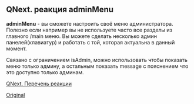 ## QNext. реакция adminMenu

**adminMenu** - вы сможете настроить своё меню администратора. Полезно если например вы не используете часто все разделы из главного /main меню. Вы можете сделать несколько админ панелей(клавиатур) и работать с той, которая актуальна в данный момент.



Связано с ограничением isAdmin, можно использовать чтобы показать меню только админу, а остальным показать message с пояснением что это доступно только админам.



[QNext. Перечень реакции](/docs-test/ph/reactions)
  
[Original](https://telegra.ph/QNext-admin-reaction-adminMenu-05-09)
